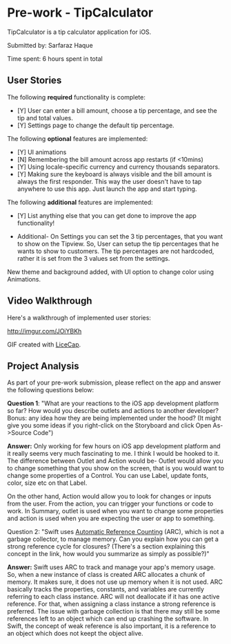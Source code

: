 
# Pre-work - TipCalculator

TipCalculator is a tip calculator application for iOS.

Submitted by: Sarfaraz Haque

Time spent: 6 hours spent in total

## User Stories

The following **required** functionality is complete:

* [Y] User can enter a bill amount, choose a tip percentage, and see the tip and total values.
* [Y] Settings page to change the default tip percentage.

The following **optional** features are implemented:
* [Y] UI animations
* [N] Remembering the bill amount across app restarts (if <10mins)
* [Y] Using locale-specific currency and currency thousands separators.
* [Y] Making sure the keyboard is always visible and the bill amount is always the first responder. This way the user doesn't have to tap anywhere to use this app. Just launch the app and start typing.

The following **additional** features are implemented:

- [Y] List anything else that you can get done to improve the app functionality!
* Additional- On Settings you can set the 3 tip percentages, that you want to show on the Tipview. So, User can setup the tip percentages that he wants to show to customers. The tip percentages are not hardcoded, rather it is set from the 3 values set from the settings.

New theme and background added, with UI option to change color using Animations.
  
## Video Walkthrough 

Here's a walkthrough of implemented user stories:

http://imgur.com/JOiYBKh

GIF created with [LiceCap](http://www.cockos.com/licecap/).

## Project Analysis

As part of your pre-work submission, please reflect on the app and answer the following questions below:

**Question 1**: "What are your reactions to the iOS app development platform so far? How would you describe outlets and actions to another developer? Bonus: any idea how they are being implemented under the hood? (It might give you some ideas if you right-click on the Storyboard and click Open As->Source Code")

**Answer:** Only working for few hours on iOS app development platform and it really seems very much fascinating to me. I think I would be hooked to it. The difference between Outlet and Action would be- Outlet would allow you to change something that you show on the screen, that is you would want to change some properties of a Control. You can use Label, update fonts, color, size etc on that Label. 

On the other hand, Action would allow you to look for changes or inputs from the user. From the action, you can trigger your functions or code to work. In Summary, outlet is used when you want to change some properties and action is used when you are expecting the user or app to something. 

Question 2: "Swift uses [Automatic Reference Counting](https://developer.apple.com/library/content/documentation/Swift/Conceptual/Swift_Programming_Language/AutomaticReferenceCounting.html#//apple_ref/doc/uid/TP40014097-CH20-ID49) (ARC), which is not a garbage collector, to manage memory. Can you explain how you can get a strong reference cycle for closures? (There's a section explaining this concept in the link, how would you summarize as simply as possible?)"

**Answer:** Swift uses ARC to track and manage your app's memory usage. So, when a new instance of class is created ARC allocates a chunk of memory. It makes sure, it does not use up memory when it is not used. ARC basically tracks the properties, constants, and variables are currently referring to each class instance. ARC will not deallocate if it has one active reference. For that, when assigning a class instance a strong reference is preferred.
The issue with garbage collection is that there may still be some references left to an object which can end up crashing the software. In Swift, the concept of weak reference is also important, it is a reference to an object which does not keept the object alive.

